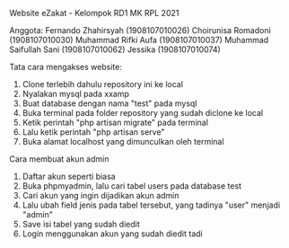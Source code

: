 Website eZakat - Kelompok RD1 MK RPL 2021

Anggota:
Fernando Zhahirsyah (1908107010026)
Choirunisa Romadoni (1908107010030)
Muhammad Rifki Aufa (1908107010037)
Muhammad Saifullah Sani (1908107010062)
Jessika (1908107010074)

Tata cara mengakses website:
1. Clone terlebih dahulu repository ini ke local
2. Nyalakan mysql pada xxamp
3. Buat database dengan nama "test" pada mysql
4. Buka terminal pada folder repository yang sudah diclone ke local
5. Ketik perintah "php artisan migrate" pada terminal
6. Lalu ketik perintah "php artisan serve"
7. Buka alamat localhost yang dimunculkan oleh terminal

Cara membuat akun admin
1. Daftar akun seperti biasa
2. Buka phpmyadmin, lalu cari tabel users pada database test
3. Cari akun yang ingin dijadikan akun admin 
4. Lalu ubah field jenis pada tabel tersebut, yang tadinya "user" menjadi "admin"
5. Save isi tabel yang sudah diedit
6. Login menggunakan akun yang sudah diedit tadi
